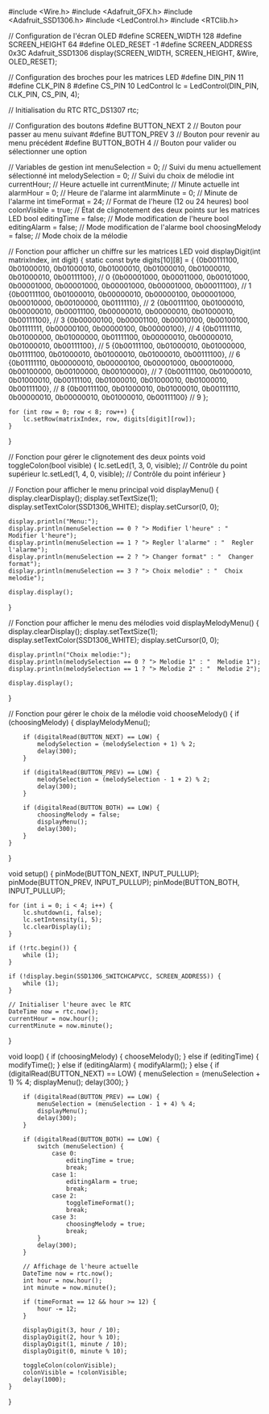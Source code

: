 #include <Wire.h>
#include <Adafruit_GFX.h>
#include <Adafruit_SSD1306.h>
#include <LedControl.h>
#include <RTClib.h>

// Configuration de l'écran OLED
#define SCREEN_WIDTH 128
#define SCREEN_HEIGHT 64
#define OLED_RESET -1
#define SCREEN_ADDRESS 0x3C
Adafruit_SSD1306 display(SCREEN_WIDTH, SCREEN_HEIGHT, &Wire, OLED_RESET);

// Configuration des broches pour les matrices LED
#define DIN_PIN 11
#define CLK_PIN 8
#define CS_PIN 10
LedControl lc = LedControl(DIN_PIN, CLK_PIN, CS_PIN, 4);

// Initialisation du RTC
RTC_DS1307 rtc;

// Configuration des boutons
#define BUTTON_NEXT 2       // Bouton pour passer au menu suivant
#define BUTTON_PREV 3       // Bouton pour revenir au menu précédent
#define BUTTON_BOTH 4       // Bouton pour valider ou sélectionner une option

// Variables de gestion
int menuSelection = 0;          // Suivi du menu actuellement sélectionné
int melodySelection = 0;        // Suivi du choix de mélodie
int currentHour;                // Heure actuelle
int currentMinute;              // Minute actuelle
int alarmHour = 0;              // Heure de l'alarme
int alarmMinute = 0;            // Minute de l'alarme
int timeFormat = 24;            // Format de l'heure (12 ou 24 heures)
bool colonVisible = true;       // État de clignotement des deux points sur les matrices LED
bool editingTime = false;       // Mode modification de l'heure
bool editingAlarm = false;      // Mode modification de l'alarme
bool choosingMelody = false;    // Mode choix de la mélodie

// Fonction pour afficher un chiffre sur les matrices LED
void displayDigit(int matrixIndex, int digit) {
    static const byte digits[10][8] = {
        {0b00111100, 0b01000010, 0b01000010, 0b01000010, 0b01000010, 0b01000010, 0b01000010, 0b00111100}, // 0
        {0b00001000, 0b00011000, 0b00101000, 0b00001000, 0b00001000, 0b00001000, 0b00001000, 0b00011100}, // 1
        {0b00111100, 0b01000010, 0b00000010, 0b00000100, 0b00001000, 0b00010000, 0b00100000, 0b01111110}, // 2
        {0b00111100, 0b01000010, 0b00000010, 0b00011100, 0b00000010, 0b00000010, 0b01000010, 0b00111100}, // 3
        {0b00000100, 0b00001100, 0b00010100, 0b00100100, 0b01111111, 0b00000100, 0b00000100, 0b00000100}, // 4
        {0b01111110, 0b01000000, 0b01000000, 0b01111100, 0b00000010, 0b00000010, 0b01000010, 0b00111100}, // 5
        {0b00111100, 0b01000010, 0b01000000, 0b01111100, 0b01000010, 0b01000010, 0b01000010, 0b00111100}, // 6
        {0b01111110, 0b00000010, 0b00000100, 0b00001000, 0b00010000, 0b00100000, 0b00100000, 0b00100000}, // 7
        {0b00111100, 0b01000010, 0b01000010, 0b00111100, 0b01000010, 0b01000010, 0b01000010, 0b00111100}, // 8
        {0b00111100, 0b01000010, 0b01000010, 0b00111110, 0b00000010, 0b00000010, 0b01000010, 0b00111100}  // 9
    };

    for (int row = 0; row < 8; row++) {
        lc.setRow(matrixIndex, row, digits[digit][row]);
    }
}

// Fonction pour gérer le clignotement des deux points
void toggleColon(bool visible) {
    lc.setLed(1, 3, 0, visible); // Contrôle du point supérieur
    lc.setLed(1, 4, 0, visible); // Contrôle du point inférieur
}

// Fonction pour afficher le menu principal
void displayMenu() {
    display.clearDisplay();
    display.setTextSize(1);
    display.setTextColor(SSD1306_WHITE);
    display.setCursor(0, 0);

    display.println("Menu:");
    display.println(menuSelection == 0 ? "> Modifier l'heure" : "  Modifier l'heure");
    display.println(menuSelection == 1 ? "> Regler l'alarme" : "  Regler l'alarme");
    display.println(menuSelection == 2 ? "> Changer format" : "  Changer format");
    display.println(menuSelection == 3 ? "> Choix melodie" : "  Choix melodie");

    display.display();
}

// Fonction pour afficher le menu des mélodies
void displayMelodyMenu() {
    display.clearDisplay();
    display.setTextSize(1);
    display.setTextColor(SSD1306_WHITE);
    display.setCursor(0, 0);

    display.println("Choix melodie:");
    display.println(melodySelection == 0 ? "> Melodie 1" : "  Melodie 1");
    display.println(melodySelection == 1 ? "> Melodie 2" : "  Melodie 2");

    display.display();
}

// Fonction pour gérer le choix de la mélodie
void chooseMelody() {
    if (choosingMelody) {
        displayMelodyMenu();

        if (digitalRead(BUTTON_NEXT) == LOW) {
            melodySelection = (melodySelection + 1) % 2;
            delay(300);
        }

        if (digitalRead(BUTTON_PREV) == LOW) {
            melodySelection = (melodySelection - 1 + 2) % 2;
            delay(300);
        }

        if (digitalRead(BUTTON_BOTH) == LOW) {
            choosingMelody = false;
            displayMenu();
            delay(300);
        }
    }
}

void setup() {
    pinMode(BUTTON_NEXT, INPUT_PULLUP);
    pinMode(BUTTON_PREV, INPUT_PULLUP);
    pinMode(BUTTON_BOTH, INPUT_PULLUP);

    for (int i = 0; i < 4; i++) {
        lc.shutdown(i, false);
        lc.setIntensity(i, 5);
        lc.clearDisplay(i);
    }

    if (!rtc.begin()) {
        while (1);
    }

    if (!display.begin(SSD1306_SWITCHCAPVCC, SCREEN_ADDRESS)) {
        while (1);
    }

    // Initialiser l'heure avec le RTC
    DateTime now = rtc.now();
    currentHour = now.hour();
    currentMinute = now.minute();
}

void loop() {
    if (choosingMelody) {
        chooseMelody();
    } else if (editingTime) {
        modifyTime();
    } else if (editingAlarm) {
        modifyAlarm();
    } else {
        if (digitalRead(BUTTON_NEXT) == LOW) {
            menuSelection = (menuSelection + 1) % 4;
            displayMenu();
            delay(300);
        }

        if (digitalRead(BUTTON_PREV) == LOW) {
            menuSelection = (menuSelection - 1 + 4) % 4;
            displayMenu();
            delay(300);
        }

        if (digitalRead(BUTTON_BOTH) == LOW) {
            switch (menuSelection) {
                case 0:
                    editingTime = true;
                    break;
                case 1:
                    editingAlarm = true;
                    break;
                case 2:
                    toggleTimeFormat();
                    break;
                case 3:
                    choosingMelody = true;
                    break;
            }
            delay(300);
        }

        // Affichage de l'heure actuelle
        DateTime now = rtc.now();
        int hour = now.hour();
        int minute = now.minute();

        if (timeFormat == 12 && hour >= 12) {
            hour -= 12;
        }

        displayDigit(3, hour / 10);
        displayDigit(2, hour % 10);
        displayDigit(1, minute / 10);
        displayDigit(0, minute % 10);

        toggleColon(colonVisible);
        colonVisible = !colonVisible;
        delay(1000);
    }
}

